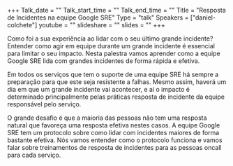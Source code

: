 +++
Talk_date = ""
Talk_start_time = ""
Talk_end_time = ""
Title = "Resposta de Incidentes na equipe Google SRE"
Type = "talk"
Speakers = ["daniel-colchete"]
youtube = ""
slideshare = ""
slides = ""
+++


Como foi a sua experiência ao lidar com o seu último grande incidente? Entender como agir em equipe durante um grande incidente é essencial para limitar o seu impacto. Nesta palestra vamos aprender como a equipe Google SRE lida com grandes incidentes de forma rápida e efetiva.

Em todos os serviços que tem o suporte de uma equipe SRE há sempre a preparação para que este seja resistente a falhas. Mesmo assim, haverá um dia em que um grande incidente vai acontecer, e aí o impacto é determinado principalmente pelas práticas resposta de incidente da equipe responsável pelo serviço.

O grande desafio é que a maioria das pessoas não tem uma resposta natural que favoreça uma resposta efetiva nestes casos. A equipe Google SRE tem um protocolo sobre como lidar com incidentes maiores de forma bastante efetiva. Nós vamos entender como o protocolo funciona e vamos falar sobre treinamentos de resposta de incidentes para as pessoas oncall para cada serviço.